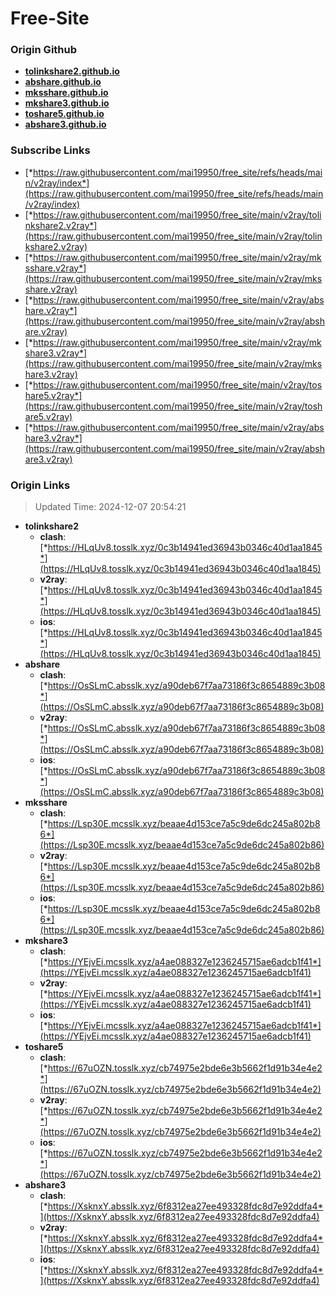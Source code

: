 # Free-Site

### Origin Github

- [**tolinkshare2.github.io**](https://github.com/tolinkshare2/tolinkshare2.github.io)
- [**abshare.github.io**](https://github.com/abshare/abshare.github.io)
- [**mksshare.github.io**](https://github.com/mksshare/mksshare.github.io)
- [**mkshare3.github.io**](https://github.com/mkshare3/mkshare3.github.io)
- [**toshare5.github.io**](https://github.com/toshare5/toshare5.github.io)
- [**abshare3.github.io**](https://github.com/abshare3/abshare3.github.io)

### Subscribe Links

- [*https://raw.githubusercontent.com/mai19950/free_site/refs/heads/main/v2ray/index*](https://raw.githubusercontent.com/mai19950/free_site/refs/heads/main/v2ray/index)
- [*https://raw.githubusercontent.com/mai19950/free_site/main/v2ray/tolinkshare2.v2ray*](https://raw.githubusercontent.com/mai19950/free_site/main/v2ray/tolinkshare2.v2ray)
- [*https://raw.githubusercontent.com/mai19950/free_site/main/v2ray/mksshare.v2ray*](https://raw.githubusercontent.com/mai19950/free_site/main/v2ray/mksshare.v2ray)
- [*https://raw.githubusercontent.com/mai19950/free_site/main/v2ray/abshare.v2ray*](https://raw.githubusercontent.com/mai19950/free_site/main/v2ray/abshare.v2ray)
- [*https://raw.githubusercontent.com/mai19950/free_site/main/v2ray/mkshare3.v2ray*](https://raw.githubusercontent.com/mai19950/free_site/main/v2ray/mkshare3.v2ray)
- [*https://raw.githubusercontent.com/mai19950/free_site/main/v2ray/toshare5.v2ray*](https://raw.githubusercontent.com/mai19950/free_site/main/v2ray/toshare5.v2ray)
- [*https://raw.githubusercontent.com/mai19950/free_site/main/v2ray/abshare3.v2ray*](https://raw.githubusercontent.com/mai19950/free_site/main/v2ray/abshare3.v2ray)

### Origin Links

> Updated Time: 2024-12-07 20:54:21

- **tolinkshare2**
  - **clash**: [*https://HLqUv8.tosslk.xyz/0c3b14941ed36943b0346c40d1aa1845*](https://HLqUv8.tosslk.xyz/0c3b14941ed36943b0346c40d1aa1845)
  - **v2ray**: [*https://HLqUv8.tosslk.xyz/0c3b14941ed36943b0346c40d1aa1845*](https://HLqUv8.tosslk.xyz/0c3b14941ed36943b0346c40d1aa1845)
  - **ios**: [*https://HLqUv8.tosslk.xyz/0c3b14941ed36943b0346c40d1aa1845*](https://HLqUv8.tosslk.xyz/0c3b14941ed36943b0346c40d1aa1845)
- **abshare**
  - **clash**: [*https://OsSLmC.absslk.xyz/a90deb67f7aa73186f3c8654889c3b08*](https://OsSLmC.absslk.xyz/a90deb67f7aa73186f3c8654889c3b08)
  - **v2ray**: [*https://OsSLmC.absslk.xyz/a90deb67f7aa73186f3c8654889c3b08*](https://OsSLmC.absslk.xyz/a90deb67f7aa73186f3c8654889c3b08)
  - **ios**: [*https://OsSLmC.absslk.xyz/a90deb67f7aa73186f3c8654889c3b08*](https://OsSLmC.absslk.xyz/a90deb67f7aa73186f3c8654889c3b08)
- **mksshare**
  - **clash**: [*https://Lsp30E.mcsslk.xyz/beaae4d153ce7a5c9de6dc245a802b86*](https://Lsp30E.mcsslk.xyz/beaae4d153ce7a5c9de6dc245a802b86)
  - **v2ray**: [*https://Lsp30E.mcsslk.xyz/beaae4d153ce7a5c9de6dc245a802b86*](https://Lsp30E.mcsslk.xyz/beaae4d153ce7a5c9de6dc245a802b86)
  - **ios**: [*https://Lsp30E.mcsslk.xyz/beaae4d153ce7a5c9de6dc245a802b86*](https://Lsp30E.mcsslk.xyz/beaae4d153ce7a5c9de6dc245a802b86)
- **mkshare3**
  - **clash**: [*https://YEjvEi.mcsslk.xyz/a4ae088327e1236245715ae6adcb1f41*](https://YEjvEi.mcsslk.xyz/a4ae088327e1236245715ae6adcb1f41)
  - **v2ray**: [*https://YEjvEi.mcsslk.xyz/a4ae088327e1236245715ae6adcb1f41*](https://YEjvEi.mcsslk.xyz/a4ae088327e1236245715ae6adcb1f41)
  - **ios**: [*https://YEjvEi.mcsslk.xyz/a4ae088327e1236245715ae6adcb1f41*](https://YEjvEi.mcsslk.xyz/a4ae088327e1236245715ae6adcb1f41)
- **toshare5**
  - **clash**: [*https://67uOZN.tosslk.xyz/cb74975e2bde6e3b5662f1d91b34e4e2*](https://67uOZN.tosslk.xyz/cb74975e2bde6e3b5662f1d91b34e4e2)
  - **v2ray**: [*https://67uOZN.tosslk.xyz/cb74975e2bde6e3b5662f1d91b34e4e2*](https://67uOZN.tosslk.xyz/cb74975e2bde6e3b5662f1d91b34e4e2)
  - **ios**: [*https://67uOZN.tosslk.xyz/cb74975e2bde6e3b5662f1d91b34e4e2*](https://67uOZN.tosslk.xyz/cb74975e2bde6e3b5662f1d91b34e4e2)
- **abshare3**
  - **clash**: [*https://XsknxY.absslk.xyz/6f8312ea27ee493328fdc8d7e92ddfa4*](https://XsknxY.absslk.xyz/6f8312ea27ee493328fdc8d7e92ddfa4)
  - **v2ray**: [*https://XsknxY.absslk.xyz/6f8312ea27ee493328fdc8d7e92ddfa4*](https://XsknxY.absslk.xyz/6f8312ea27ee493328fdc8d7e92ddfa4)
  - **ios**: [*https://XsknxY.absslk.xyz/6f8312ea27ee493328fdc8d7e92ddfa4*](https://XsknxY.absslk.xyz/6f8312ea27ee493328fdc8d7e92ddfa4)
